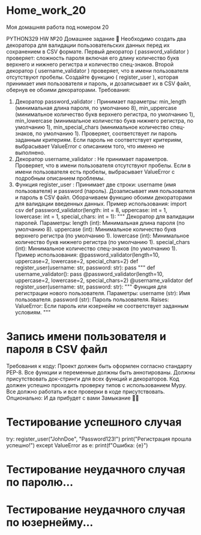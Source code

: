 # Home_work_20
Моя домашняя работа под номером 20


PYTHON329 HW №20
Домашнее задание 📃
Необходимо создать два декоратора для валидации пользовательских данных перед их сохранением в CSV формате.
Первый декоратор ( password_validator ) проверяет:
сложность пароля
включая его длину
количество букв верхнего и нижнего регистра
и количество спец-знаков.
Второй декоратор ( username_validator ) проверяет, что в имени пользователя отсутствуют пробелы. Создайте функцию
( register_user ), которая принимает имя пользователя и пароль, и дозаписывает их в CSV файл, обернув ее обоими декораторами.
Требования:
1. Декоратор password_validator :
Принимает параметры: min_length (минимальная длина пароля, по умолчанию 8), min_uppercase (минимальное количество
букв верхнего регистра, по умолчанию 1), min_lowercase (минимальное количество букв нижнего регистра, по умолчанию 1),
min_special_chars (минимальное количество спец-знаков, по умолчанию 1).
Проверяет, соответствует ли пароль заданным критериям.
Если пароль не соответствует критериям, выбрасывает ValueError с описанием того, что именно не выполнено.
2. Декоратор username_validator :
Не принимает параметров.
Проверяет, что в имени пользователя отсутствуют пробелы.
Если в имени пользователя есть пробелы, выбрасывает ValueError с подробным описанием проблемы.
3. Функция register_user :
Принимает две строки: username (имя пользователя) и password (пароль).
Дозаписывает имя пользователя и пароль в CSV файл.
Оборачиваем функцию обоими декораторами для валидации введенных данных.
Пример использования:
import csv
def password_validator(length: int = 8, uppercase: int = 1, lowercase: int = 1, special_chars: int = 1):
"""
Декоратор для валидации паролей.
Параметры:
length (int): Минимальная длина пароля (по умолчанию 8).
uppercase (int): Минимальное количество букв верхнего регистра (по умолчанию 1).
lowercase (int): Минимальное количество букв нижнего регистра (по умолчанию 1).
special_chars (int): Минимальное количество спец-знаков (по умолчанию 1).
Пример использования:
@password_validator(length=10, uppercase=2, lowercase=2, special_chars=2)
def register_user(username: str, password: str):
pass
"""
def username_validator():
pass
@password_validator(length=10, uppercase=2, lowercase=2, special_chars=2)
@username_validator
def register_user(username: str, password: str):
"""
Функция для регистрации нового пользователя.
Параметры:
username (str): Имя пользователя.
password (str): Пароль пользователя.
Raises:
ValueError: Если пароль или юзернейм не соответствует заданным условиям.
"""
# Запись имени пользователя и пароля в CSV файл
Требования к коду:
Проект должен быть оформлен согласно стандарту PEP-8.
Все функции и переменные должны быть аннотированы.
Должны присутствовать док-стринги для всех функций и декораторов.
Код должен успешно проходить проверку типов с использованием Mypy.
Все должно работать и все проверки в коде присутствовать.
Опционально: И да прибудет с вами Замыкание 🎇😉
# Тестирование успешного случая
try:
register_user("JohnDoe", "Password123!")
print("Регистрация прошла успешно!")
except ValueError as e:
print(f"Ошибка: {e}")
# Тестирование неудачного случая по паролю...
# Тестирование неудачного случая по юзернейму...